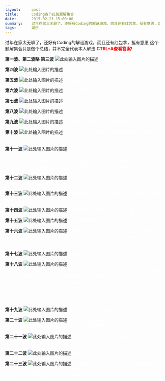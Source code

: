 ```yaml
---
layout:     post
title:      Coding春节红包题解集合
date:       2015-02-23 15:00:00
summary:    过年在家太无聊了，还好有Coding的解谜游戏，而且还有红包拿，挺有意思，这个题解集合只是做个总结，并不完全代表本人解法
tags:       娱乐
---
```


过年在家太无聊了，还好有Coding的解谜游戏，而且还有红包拿，挺有意思
这个题解集合只是做个总结，并不完全代表本人解法
<span style="color:red">**CTRL+A查看答案!**</span>

**第一波、第二波略**
**第三波**
![此处输入图片的描述][1]
<span style="color:white">
16进制转10进制
</span>

**第四波**
![此处输入图片的描述][2]
<span style="color:white">
Ascii String转10进制
</span>

**第五波**
![此处输入图片的描述][3]
<span style="color:white">
扫条形码
</span>

**第六波**
![此处输入图片的描述][4]
<span style="color:white">
BASE64解码
</span>

**第七波**
![此处输入图片的描述][5]
<span style="color:white">
A记录？
</span>

**第八波**
![此处输入图片的描述][6]
<span style="color:white">
URL解码，然后主键盘区上档区对应数字
</span>

**第九波**
![此处输入图片的描述][7]
<span style="color:white">
八进制转十进制，然后unix时间戳转换
</span>

**第十波**
![此处输入图片的描述][8]
<span style="color:white">
Vim录入，然后对照Roman Numerals Chart解码，最后运算
</span>

**第十一波**
![此处输入图片的描述][10]
<span style="color:white">
图转域名hongbao.coding.net，F12调试得到图片：hongbao.coding.net/1o6Hp13c.jpg
根据图片知百度网盘线索，其中分享地址为：pan.baidu.com/s/1o6Hp13c
密码为图片上的盲文，得到mp3为Morse code滴答音，用goldwave得到波形图，解的原文
最后16进制转10进制
</span>

**第十二波**
![此处输入图片的描述][11]
<span style="color:white">Geocaching decrypt：software.geocaching-sk.info/thailon/decryptor/
</span>

**第十三波**
![此处输入图片的描述][12]
<span style="color:white">
依次得到五组天干地支序号，然后60进制转10进制
</span>

**第十四波**
![此处输入图片的描述][13]
<span style="color:white">
汉朝容量单位 换算，统一单位为撮
</span>

**第十五波**
![此处输入图片的描述][15]
<span style="color:white">
各个字的笔画数
</span>

**第十六波**
![此处输入图片的描述][16]
<span style="color:white">
根据是否为边块/角块结合方向与右边位置对应，对应顺序及答案
其中6和9暂时无法确定，不过可以确定的是同为6或同为9，试一下即可
</span>

**第十七波**
![此处输入图片的描述][17]
<span style="color:white">
图片旋转180度
</span>

**第十八波**
![此处输入图片的描述][18]
<span style="color:white">
第一次扫码结合第十一波的地址：hongbao.coding.net/q.html
查看源码得到8个二维码，扫码得到BASE64串
根据源码提示或者BASE64->Hex结果知格式为wav
通过encoders-decoders.online-domain-tools.com得到wav文件或者html5 audio内嵌data uri
dialabc.com/sound/generate/index.html?pnum=1&auFormat=wavpcm8&toneLength=300&mtcontinue=Generate%20DTMF%20Tones 通过对比得到
</span>

**第十九波**
![此处输入图片的描述][21]
<span style="color:white">
翻转，然后拉丁文翻译
</span>

**第二十波**
![此处输入图片的描述][22]
<span style="color:white">
截区域图google image search知为星座信息且图片反转了180°
转为对应数字后（0-11）12进制转10进制
</span>

**第二十一波**
![此处输入图片的描述][23]
<span style="color:white">
九个点，每个坐标先16进制转10进制，然后计算8个线段长
</span>

**第二十二波**
![此处输入图片的描述][24]
<span style="color:white">
算盘
</span>

**第二十三波**
![此处输入图片的描述][25]
<span style="color:white">
这个我也总结不清了
结合下面两个链接看吧
ame.moe/index.php/2015/02/coding-end/
gist.github.com/vangie/497fcae30b326c8dac35
</span>


  [1]: http://7vikpa.com1.z0.glb.clouddn.com/tpdcbuwstt9.png
  [2]: http://7vikpa.com1.z0.glb.clouddn.com/hj4s57mn29.png
  [3]: http://7vikpa.com1.z0.glb.clouddn.com/lxsmgrv0a4i.png
  [4]: http://7vikpa.com1.z0.glb.clouddn.com/dixy6fajor.png
  [5]: http://7vikpa.com1.z0.glb.clouddn.com/8592nkoi529.png
  [6]: http://7vikpa.com1.z0.glb.clouddn.com/t3g4a87u8fr.png
  [7]: http://7vikpa.com1.z0.glb.clouddn.com/tu6vrxdpldi.png
  [8]: http://7vikpa.com1.z0.glb.clouddn.com/sogdyvz33di.png
  [10]: http://7vikpa.com1.z0.glb.clouddn.com/gyptwigrpb9.png
  [11]: http://7vikpa.com1.z0.glb.clouddn.com/ometoyiizfr.png
  [12]: http://7vikpa.com1.z0.glb.clouddn.com/w9hfrw1att9.png
  [13]: http://7vikpa.com1.z0.glb.clouddn.com/8ipkq6nipb9.png
  [15]: http://7vikpa.com1.z0.glb.clouddn.com/msim68estt9.png
  [16]: http://7vikpa.com1.z0.glb.clouddn.com/8brbrl766r.png
  [17]: http://7vikpa.com1.z0.glb.clouddn.com/8mydqcfecdi.png
  [18]: http://7vikpa.com1.z0.glb.clouddn.com/7xx0qeel8fr.png
  [21]: http://7vikpa.com1.z0.glb.clouddn.com/eup36jemi.png
  [22]: http://7vikpa.com1.z0.glb.clouddn.com/7qn0w8f47vi.png
  [23]: http://7vikpa.com1.z0.glb.clouddn.com/gy6ab57b9.png
  [24]: http://7vikpa.com1.z0.glb.clouddn.com/9xlcaxg8pvi.png
  [25]: http://7vikpa.com1.z0.glb.clouddn.com/90pc88mpldi.png